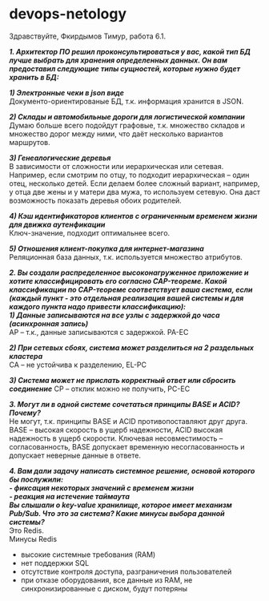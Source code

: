 # devops-netology
Здравствуйте, Фкирдымов Тимур, работа 6.1.

***1. Архитектор ПО решил проконсультироваться у вас, какой тип БД лучше выбрать для хранения определенных данных. Он вам предоставил следующие типы сущностей, которые нужно будет хранить в БД:***  
	
***1) Электронные чеки в json виде***   
	Документо-ориентированые БД, т.к. информация хранится в JSON.

***2) Склады и автомобильные дороги для логистической компании***  
	Думаю больше всего подойдут графовые, т.к. множество складов и множество дорог между ними, что даёт несколько вариантов маршрутов.

***3) Генеалогические деревья***  
	В зависимости от сложности или иерархическая или сетевая. Например, если смотрим по отцу, то подходит иерархическая – один отец, несколько детей. Если делаем более сложный вариант, например, у отца две жены и у матери два мужа, то используем сетевую. Она даст возможность показать деревья обоих родителей.

***4) Кэш идентификаторов клиентов с ограниченным временем жизни для движка аутенфикации***  
	Ключ-значение, подходит оптимальнее всего. 

***5) Отношения клиент-покупка для интернет-магазина***  
	Реляционная база данных, т.к. используется множество атрибутов.



***2. Вы создали распределенное высоконагруженное приложение и хотите классифицировать его согласно CAP-теореме. Какой классификации по CAP-теореме соответствует ваша система, если (каждый пункт - это отдельная реализация вашей системы и для каждого пункта надо привести классификацию):***  
***1) Данные записываются на все узлы с задержкой до часа (асинхронная запись)***  
	AP – т.к., данные записываются с задержкой. PA-EC

***2) При сетевых сбоях, система может разделиться на 2 раздельных кластера***  
	CA – не устойчива к разделению, EL-PC

***3) Система может не прислать корректный ответ или сбросить соединение***
	CP – отклик можно не получить, PC-EC


***3. Могут ли в одной системе сочетаться принципы BASE и ACID? Почему?***  
Не могут, т.к. принципы BASE и ACID противопоставляют друг друга. BASE – высокая скорость в ущерб надежности, ACID высокая надежность в ущерб скорости. Ключевая несовместимость – согласованность, BASE допускает временную несогласованность и допускает неверные данные в ответе.

***4. Вам дали задачу написать системное решение, основой которого бы послужили:***  
***- фиксация некоторых значений с временем жизни***  
***- реакция на истечение таймаута***  
***Вы слышали о key-value хранилище, которое имеет механизм Pub/Sub. Что это за система? Какие минусы выбора данной системы?***  
Это Redis.  
Минусы Redis  
- высокие системные требования (RAM)  
- нет поддержки SQL  
- отсутствие контроля доступа, разграничения пользователей  
- при отказе оборудования, все данные из RAM, не синхронизированные с диском, будут потеряны





